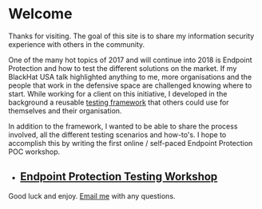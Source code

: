 # Welcome #
Thanks for visiting. The goal of this site is to share my information security experience with others in the community. 

One of the many hot topics of 2017 and will continue into 2018 is Endpoint Protection and how to test the different solutions on the market. If my BlackHat USA talk highlighted anything to me, more organisations and the people that work in the defensive space are challenged knowing where to start. While working for a client on this initiative, I developed in the background a reusable [testing framework](https://github.com/pinktangent/Endpoint-Testing/tree/master/Testing-Framework) that others could use for themselves and their organisation.

In addition to the framework, I wanted to be able to share the process involved, all the different testing scenarios and how-to's. I hope to accomplish this by writing the first online / self-paced Endpoint Protection POC workshop.

- ## [Endpoint Protection Testing Workshop](https://pinktangent.github.io/EPP/) ##

Good luck and enjoy. [Email me](mailto:tangentmelb@gmail.com) with any questions.
